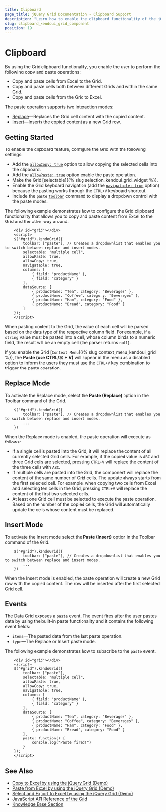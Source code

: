 ```yaml
---
title: Clipboard
page_title: jQuery Grid Documentation - Clipboard Support
description: "Learn how to enable the clipboard functionality of the jQuery Grid of Kendo UI that allows you to copy and paste content from Excel to the Grid and vice-versa"
slug: clipboard_kendoui_grid_component
position: 19
---
```


# Clipboard

By using the Grid clipboard functionality, you enable the user to perform the following copy and paste operations:

* Copy and paste cells from Excel to the Grid.
* Copy and paste cells both between different Grids and within the same Grid.
* Copy and paste cells from the Grid to Excel.

The paste operation supports two interaction modes:

* [Replace](#replace-mode)&mdash;Replaces the Grid cell content with the copied content.
* [Insert](#insert-mode)&mdash;Inserts the copied content as a new Grid row.

## Getting Started

To enable the clipboard feature, configure the Grid with the following settings:

* Add the [`allowCopy: true`](/api/javascript/ui/grid/configuration/allowcopy) option to allow copying the selected cells into the clipboard.
* Add the [`allowPaste: true`](/api/javascript/ui/grid/configuration/allowpaste) option enable the paste operation.
* Make the Grid [selectable]({% slug selection_kendoui_grid_widget %}).
* Enable the Grid keyboard navigation (add the [`navigatable: true`](/api/javascript/ui/grid/configuration/navigatable) option) because the pasting works through the `CTRL+V` keyboard shortcut.
* Include the `paste` [`toolbar`](/api/javascript/ui/grid/configuration/toolbar) command to display a dropdown control with the paste modes.

The following example demonstrates how to configure the Grid clipboard functionality that allows you to copy and paste content from Excel to the Grid and the other way around.

```dojo
    <div id="grid"></div>
    <script>
    $("#grid").kendoGrid({
        toolbar: ["paste"], // Creates a dropdownlist that enables you to switch between replace and insert modes.
        selectable: "multiple cell",
        allowPaste: true,
        allowCopy: true,
        navigatable: true,
        columns: [
            { field: "productName" },
            { field: "category" }
        ],
        dataSource: [
            { productName: "Tea", category: "Beverages" },
            { productName: "Coffee", category: "Beverages" },
            { productName: "Ham", category: "Food" },
            { productName: "Bread", category: "Food" }
        ]
    });
    </script>
```

When pasting content to the Grid, the value of each cell will be parsed based on the data type of the respective column field. For example, if a `string` value must be pasted into a cell, whose column binds to a numeric field, the result will be an empty cell (the parser returns `null`).

If you enable the Grid [`Context Menu`]({% slug context_menu_kendoui_grid %}), the **Paste (use CTRL/⌘ + V)** will appear in the menu as a disabled option to inform the users they must use the `CTRL+V` key combination to trigger the paste operation.

## Replace Mode

To activate the Replace mode, select the **Paste (Replace)** option in the Toolbar command of the Grid.

```
    $("#grid").kendoGrid({
        toolbar: ["paste"], // Creates a dropdownlist that enables you to switch between replace and insert modes.
        ...
    })
```

When the Replace mode is enabled, the paste operation will execute as follows:

* If a single cell is pasted into the Grid, it will replace the content of all currently selected Grid cells. For example, if the copied value is `ABC` and three Grid cells are selected, pressing `CTRL+V` will replace the content of the three cells with `ABC`.
* If multiple cells are pasted into the Grid, the component will replace the content of the same number of Grid cells. The update always starts from the first selected cell. For example, when copying two cells from Excel and selecting ten cells in the Grid, pressing `CTRL+V` will replace the content of the first two selected cells.
* At least one Grid cell must be selected to execute the paste operation. Based on the number of the copied cells, the Grid will automatically update the cells whose content must be replaced.

## Insert Mode

To activate the Insert mode select the **Paste (Insert)** option in the Toolbar command of the Grid.

```
    $("#grid").kendoGrid({
        toolbar: ["paste"], // Creates a dropdownlist that enables you to switch between replace and insert modes.
        ...
    })
```

When the Insert mode is enabled, the paste operation will create a new Grid row with the copied content. The row will be inserted after the first selected Grid cell.

## Events

The Data Grid exposes a [`paste`](/api/javascript/ui/grid/events/paste) event. The event fires after the user pastes data by using the built-in paste functionality and it contains the following event fields:

* `items`&mdash;The pasted data from the last paste operation.
* `type`&mdash;The Replace or Insert paste mode.

The following example demonstrates how to subscribe to the `paste` event.

```dojo
    <div id="grid"></div>
    <script>
    $("#grid").kendoGrid({
        toolbar: ["paste"],
        selectable: "multiple cell",
        allowPaste: true,
        allowCopy: true,
        navigatable: true,
        columns: [
            { field: "productName" },
            { field: "category" }
        ],
        dataSource: [
            { productName: "Tea", category: "Beverages" },
            { productName: "Coffee", category: "Beverages" },
            { productName: "Ham", category: "Food" },
            { productName: "Bread", category: "Food" }
        ],
        paste: function() {
            console.log("Paste fired!")
        }
    });
    </script>
```

## See Also

* [Copy to Excel by using the jQuery Grid (Demo)](https://demos.telerik.com/kendo-ui/grid/copy-to-excel)
* [Paste from Excel by using the jQuery Grid (Demo)](https://demos.telerik.com/kendo-ui/grid/paste-to-excel)
* [Select and Export to Excel by using the jQuery Grid (Demo)](https://demos.telerik.com/kendo-ui/grid/selection-export)
* [JavaScript API Reference of the Grid](/api/javascript/ui/grid)
* [Knowledge Base Section](/knowledge-base)
